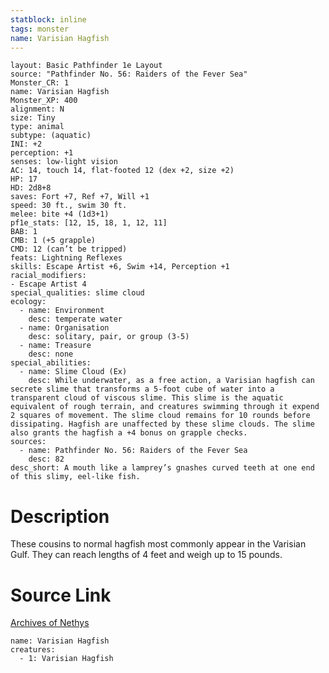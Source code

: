 ```yaml
---
statblock: inline
tags: monster
name: Varisian Hagfish
---
```

```statblock
layout: Basic Pathfinder 1e Layout
source: "Pathfinder No. 56: Raiders of the Fever Sea"
Monster_CR: 1
name: Varisian Hagfish
Monster_XP: 400
alignment: N
size: Tiny
type: animal
subtype: (aquatic)
INI: +2
perception: +1
senses: low-light vision
AC: 14, touch 14, flat-footed 12 (dex +2, size +2)
HP: 17
HD: 2d8+8
saves: Fort +7, Ref +7, Will +1
speed: 30 ft., swim 30 ft.
melee: bite +4 (1d3+1)
pf1e_stats: [12, 15, 18, 1, 12, 11]
BAB: 1
CMB: 1 (+5 grapple)
CMD: 12 (can’t be tripped)
feats: Lightning Reflexes
skills: Escape Artist +6, Swim +14, Perception +1
racial_modifiers:
- Escape Artist 4
special_qualities: slime cloud
ecology:
  - name: Environment
    desc: temperate water
  - name: Organisation
    desc: solitary, pair, or group (3-5)
  - name: Treasure
    desc: none
special_abilities:
  - name: Slime Cloud (Ex)
    desc: While underwater, as a free action, a Varisian hagfish can secrete slime that transforms a 5-foot cube of water into a transparent cloud of viscous slime. This slime is the aquatic equivalent of rough terrain, and creatures swimming through it expend 2 squares of movement. The slime cloud remains for 10 rounds before dissipating. Hagfish are unaffected by these slime clouds. The slime also grants the hagfish a +4 bonus on grapple checks.
sources:
  - name: Pathfinder No. 56: Raiders of the Fever Sea
    desc: 82
desc_short: A mouth like a lamprey’s gnashes curved teeth at one end of this slimy, eel-like fish.
```
# Description
These cousins to normal hagfish most commonly appear in the Varisian Gulf. They can reach lengths of 4 feet and weigh up to 15 pounds.
# Source Link
[Archives of Nethys](https://aonprd.com/MonsterDisplay.aspx?ItemName=Varisian%20Hagfish)
```encounter-table
name: Varisian Hagfish
creatures:
  - 1: Varisian Hagfish
```
